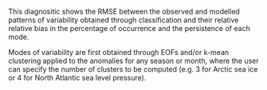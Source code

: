 This diagnositic shows the RMSE between the observed and modelled patterns of variability obtained through classification and their relative relative bias in the percentage of occurrence and the persistence of each mode. 

Modes of variability are first obtained through EOFs and/or k-mean clustering applied to the anomalies for any season or month, where the user can specify the number of clusters to be computed (e.g. 3 for Arctic sea ice or 4 for North Atlantic sea level pressure).
